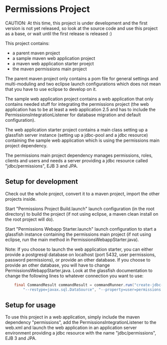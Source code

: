 # Permissions Project

CAUTION: At this time, this project is under development and the first version is not yet released, so look at the source code and use this project as a base, or wait until the first release is released :)

This project contains:

 - a parent maven project
 - a sample maven web application project
 - a maven web application starter proejct
 - the maven permissions main project

The parent maven project only contains a pom file for general settings and multi-moduling and two eclipse launch configurations which does not mean that you have to use eclipse to develop on it.

The sample web application project contains a web application that only contains needed stuff for integrating the permissions project (the web application has to be at least a web application 2.5 and has to include the PermissionsIntegrationListener for database migration and default configuration).

The web application starter project contains a main class setting up a glassfish server instance (setting up a jdbc-pool and a jdbc resource) containing the sample web application which is using the permissions main project dependency.

The permissions main project dependency manages permissions, roles, clients and users and needs a server providing a jdbc resource called "jdbc/permissions", EJB 3 and JPA.

## Setup for development

Check out the whole project, convert it to a maven project, import the other projects inside.

Start "Permissions Project Build.launch" launch configuration (in the root directory) to build the project (if not using eclipse, a maven clean install on the root project will do).

Start "Permissions Webapp Starter.launch" launch configuration to start a glassfish instance containing the permissions main project (if not using eclipse, run the main method in PermissionsWebappStarter.java).

Note: If you choose to launch the web application starter, you can either provide a postgresql database on localhost (port 5432, user permissions, password permissions), or provide an other database.
If you choose to provide an other database, you will have to change PermissionsWebappStarter.java. Look at the glassfish documentation to change the following lines to whatever connection you want to use:
```java
    final CommandResult commandResult = commandRunner.run("create-jdbc-connection-pool", "--datasourceclassname=org.postgresql.ds.PGSimpleDataSource",
        "--restype=javax.sql.DataSource", "--property=user=permissions:password=permissions:DatabaseName=permissions:ServerName=localhost:port=5432", "pms_permissions-pool");
```

## Setup for usage

To use this project in a web application, simply include the maven dependency "permissions", add the PermissionsIntegrationListener to the web.xml and launch the web application in an application server environment providing a jdbc resource with the name "jdbc/permissions", EJB 3 and JPA.